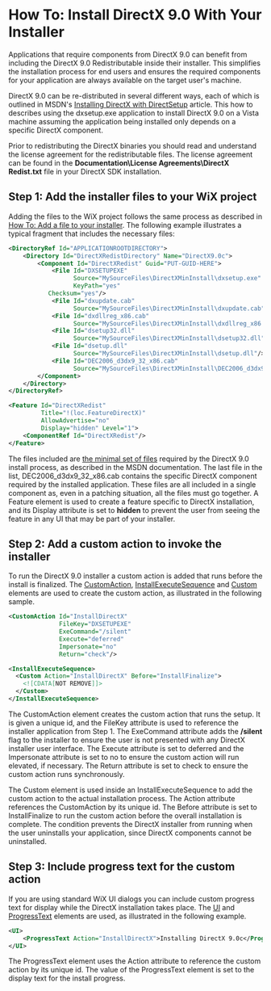 # How To: Install DirectX 9.0 With Your Installer

Applications that require components from DirectX 9.0 can benefit from including the DirectX 9.0 Redistributable inside their installer. This simplifies the installation process for end users and ensures the required components for your application are always available on the target user's machine.

DirectX 9.0 can be re-distributed in several different ways, each of which is outlined in MSDN's <a href="http://msdn.microsoft.com/library/bb174600.aspx#DirectX_Redistribution" target="_blank">Installing DirectX with DirectSetup</a> article. This how to describes using the dxsetup.exe application to install DirectX 9.0 on a Vista machine assuming the application being installed only depends on a specific DirectX component.

Prior to redistributing the DirectX binaries you should read and understand the license agreement for the redistributable files. The license agreement can be found in the **Documentation\License Agreements\DirectX Redist.txt** file in your DirectX SDK installation.

## Step 1: Add the installer files to your WiX project
Adding the files to the WiX project follows the same process as described in [How To: Add a file to your installer](../../howtos/files_and_registry/add_a_file.md). The following example illustrates a typical fragment that includes the necessary files:

```xml
<DirectoryRef Id="APPLICATIONROOTDIRECTORY">
    <Directory Id="DirectXRedistDirectory" Name="DirectX9.0c">
        <Component Id="DirectXRedist" Guid="PUT-GUID-HERE">
            <File Id="DXSETUPEXE"
                  Source="MySourceFiles\DirectXMinInstall\dxsetup.exe"
                  KeyPath="yes"
           Checksum="yes"/>
            <File Id="dxupdate.cab"
                  Source="MySourceFiles\DirectXMinInstall\dxupdate.cab"/>
            <File Id="dxdllreg_x86.cab"
                  Source="MySourceFiles\DirectXMinInstall\dxdllreg_x86.cab"/>
            <File Id="dsetup32.dll"
                  Source="MySourceFiles\DirectXMinInstall\dsetup32.dll"/>
            <File Id="dsetup.dll"
                  Source="MySourceFiles\DirectXMinInstall\dsetup.dll"/>
            <File Id="DEC2006_d3dx9_32_x86.cab"
                  Source="MySourceFiles\DirectXMinInstall\DEC2006_d3dx9_32_x86.cab"/>
        </Component>
    </Directory>
</DirectoryRef>

<Feature Id="DirectXRedist"
         Title="!(loc.FeatureDirectX)"
         AllowAdvertise="no"
         Display="hidden" Level="1">
    <ComponentRef Id="DirectXRedist"/>
</Feature>
```

The files included are <a href="http://msdn.microsoft.com/library/bb219742.aspx" target="_blank">the minimal set of files</a> required by the DirectX 9.0 install process, as described in the MSDN documentation. The last file in the list, DEC2006\_d3dx9\_32\_x86.cab contains the specific DirectX component required by the installed application. These files are all included in a single component as, even in a patching situation, all the files must go together. A Feature element is used to create a feature specific to DirectX installation, and its Display attribute is set to **hidden** to prevent the user from seeing the feature in any UI that may be part of your installer.

## Step 2: Add a custom action to invoke the installer
To run the DirectX 9.0 installer a custom action is added that runs before the install is finalized. The [CustomAction](../../xsd/wix/customaction.md), [InstallExecuteSequence](../../xsd/wix/installexecutesequence.md) and [Custom](../../xsd/wix/custom.md) elements are used to create the custom action, as illustrated in the following sample.

```xml
<CustomAction Id="InstallDirectX"
              FileKey="DXSETUPEXE"
              ExeCommand="/silent"
              Execute="deferred"
              Impersonate="no"
              Return="check"/>

<InstallExecuteSequence>
  <Custom Action="InstallDirectX" Before="InstallFinalize">
    <![CDATA[NOT REMOVE]]>
  </Custom>
</InstallExecuteSequence>
```

The CustomAction element creates the custom action that runs the setup. It is given a unique id, and the FileKey attribute is used to reference the installer application from Step 1. The ExeCommand attribute adds the **/silent** flag to the installer to ensure the user is not presented with any DirectX installer user interface. The Execute attribute is set to deferred and the Impersonate attribute is set to no to ensure the custom action will run elevated, if necessary. The Return attribute is set to check to ensure the custom action runs synchronously.

The Custom element is used inside an InstallExecuteSequence to add the custom action to the actual installation process. The Action attribute references the CustomAction by its unique id. The Before attribute is set to InstallFinalize to run the custom action before the overall installation is complete. The condition prevents the DirectX installer from running when the user uninstalls your application, since DirectX components cannot be uninstalled.

## Step 3: Include progress text for the custom action
If you are using standard WiX UI dialogs you can include custom progress text for display while the DirectX installation takes place. The [UI](../../xsd/wix/ui.md) and [ProgressText](../../xsd/wix/progresstext.md) elements are used, as illustrated in the following example.

```xml
<UI>
    <ProgressText Action="InstallDirectX">Installing DirectX 9.0c</ProgressText>
</UI>
```

The ProgressText element uses the Action attribute to reference the custom action by its unique id. The value of the ProgressText element is set to the display text for the install progress.
